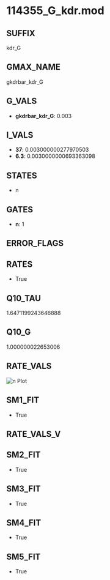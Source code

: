 # 114355_G_kdr.mod

## SUFFIX

kdr_G

## GMAX_NAME

gkdrbar_kdr_G

## G_VALS

- **gkdrbar_kdr_G**: 0.003

## I_VALS

- **37**: 0.003000000277970503
- **6.3**: 0.0030000000693363098

## STATES

- n

## GATES

- **n**: 1

## ERROR_FLAGS


## RATES

- True

## Q10_TAU

1.6471199243646888

## Q10_G

1.000000022653006

## RATE_VALS

![n Plot](/Users/pbozelos/Dropbox/icg-Chai-Panos/supermodels/output_markdown_files/K/114355_G_kdr.mod/images/n.png)

## SM1_FIT

- True

## RATE_VALS_V

## SM2_FIT

- True

## SM3_FIT

- True

## SM4_FIT

- True

## SM5_FIT

- True

